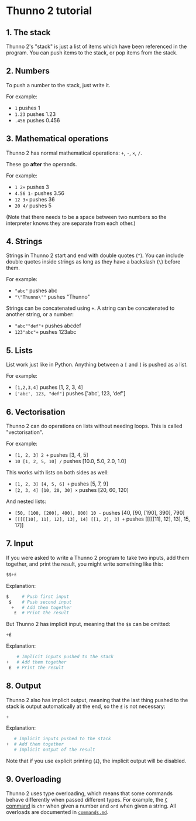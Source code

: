 # Thunno 2 tutorial

## 1. The stack

Thunno 2's "stack" is just a list of items which have been referenced in the program. You can push items to the stack, or pop items from the stack. <!-- You can even rotate and reverse the stack! 
 TODO -->

## 2. Numbers

To push a number to the stack, just write it.

For example:

* `1` pushes 1
* `1.23` pushes 1.23
* `.456` pushes 0.456

## 3. Mathematical operations

Thunno 2 has normal mathematical operations: `+`, `-`, `×`, `/`.

These go **after** the operands.

For example:

* `1 2+` pushes 3
* `4.56 1-` pushes 3.56
* `12 3×` pushes 36
* `20 4/` pushes 5

(Note that there needs to be a space between two numbers so the interpreter knows they are separate from each other.)

## 4. Strings

Strings in Thunno 2 start and end with double quotes (`"`). You can include double quotes inside strings as long as they have a backslash (`\`) before them.

For example:

* `"abc"` pushes abc
* `"\"Thunno\""` pushes "Thunno"

Strings can be concatenated using `+`. A string can be concatenated to another string, or a number:

* `"abc""def"+` pushes abcdef
* `123"abc"+` pushes 123abc

## 5. Lists

List work just like in Python. Anything between a `[` and `]` is pushed as a list.

For example:

* `[1,2,3,4]` pushes [1, 2, 3, 4]
* `['abc', 123, "def"]` pushes ['abc', 123, 'def']

## 6. Vectorisation

Thunno 2 can do operations on lists without needing loops. This is called "vectorisation".

For example:

* `[1, 2, 3] 2 +` pushes [3, 4, 5]
* `10 [1, 2, 5, 10] /` pushes [10.0, 5.0, 2.0, 1.0]

This works with lists on both sides as well:

* `[1, 2, 3] [4, 5, 6] +` pushes [5, 7, 9]
* `[2, 3, 4] [10, 20, 30] ×` pushes [20, 60, 120]

And nested lists:

* `[50, [100, [200], 400], 800] 10 -` pushes [40, [90, [190], 390], 790]
* `[[[[[10], 11], 12], 13], 14] [[1, 2], 3] +` pushes [[[[[11], 12], 13], 15, 17]]

## 7. Input

If you were asked to write a Thunno 2 program to take two inputs, add them together, and print the result, you might write something like this:

```python
$$+£
```

Explanation:

```python
$     # Push first input
 $    # Push second input
  +   # Add them together
   £  # Print the result
```

But Thunno 2 has implicit input, meaning that the `$`s can be omitted:

```python
+£
```

Explanation:

```python
    # Implicit inputs pushed to the stack
+   # Add them together
 £  # Print the result
```

## 8. Output

Thunno 2 also has implicit output, meaning that the last thing pushed to the stack is output automatically at the end, so the `£` is not necessary:

```python
+
```

Explanation:

```python
   # Implicit inputs pushed to the stack
+  # Add them together
   # Implicit output of the result
```

Note that if you use explicit printing (`£`), the implicit output will be disabled.

## 9. Overloading

Thunno 2 uses type overloading, which means that some commands behave differently when passed different types. For example, the [`C` command](https://github.com/Thunno/Thunno2/blob/main/docs/commands.md#c-chr--ord) is `chr` when given a number and `ord` when given a string. All overloads are documented in [`commands.md`](https://github.com/Thunno/Thunno2/blob/main/docs/commands.md).
